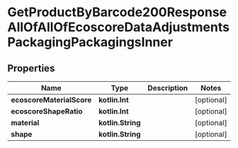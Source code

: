
# GetProductByBarcode200ResponseAllOfAllOfEcoscoreDataAdjustmentsPackagingPackagingsInner

## Properties
| Name | Type | Description | Notes |
| ------------ | ------------- | ------------- | ------------- |
| **ecoscoreMaterialScore** | **kotlin.Int** |  |  [optional] |
| **ecoscoreShapeRatio** | **kotlin.Int** |  |  [optional] |
| **material** | **kotlin.String** |  |  [optional] |
| **shape** | **kotlin.String** |  |  [optional] |



